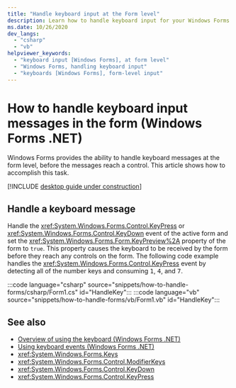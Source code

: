 ```yaml
---
title: "Handle keyboard input at the Form level"
description: Learn how to handle keyboard input for your Windows Forms at the form level, before messages reach a control.
ms.date: 10/26/2020
dev_langs: 
  - "csharp"
  - "vb"
helpviewer_keywords: 
  - "keyboard input [Windows Forms], at form level"
  - "Windows Forms, handling keyboard input"
  - "keyboards [Windows Forms], form-level input"
---
```


# How to handle keyboard input messages in the form (Windows Forms .NET)

Windows Forms provides the ability to handle keyboard messages at the form level, before the messages reach a control. This article shows how to accomplish this task.

[!INCLUDE [desktop guide under construction](../../includes/desktop-guide-preview-note.md)]

## Handle a keyboard message

Handle the <xref:System.Windows.Forms.Control.KeyPress> or <xref:System.Windows.Forms.Control.KeyDown> event of the active form and set the <xref:System.Windows.Forms.Form.KeyPreview%2A> property of the form to `true`. This property causes the keyboard to be received by the form before they reach any controls on the form. The following code example handles the <xref:System.Windows.Forms.Control.KeyPress> event by detecting all of the number keys and consuming <kbd>1</kbd>, <kbd>4</kbd>, and <kbd>7</kbd>.

:::code language="csharp" source="snippets/how-to-handle-forms/csharp/Form1.cs" id="HandleKey":::
:::code language="vb" source="snippets/how-to-handle-forms/vb/Form1.vb" id="HandleKey":::

## See also

- [Overview of using the keyboard (Windows Forms .NET)](overview.md)
- [Using keyboard events (Windows Forms .NET)](events.md)
- <xref:System.Windows.Forms.Keys>
- <xref:System.Windows.Forms.Control.ModifierKeys>
- <xref:System.Windows.Forms.Control.KeyDown>
- <xref:System.Windows.Forms.Control.KeyPress>
